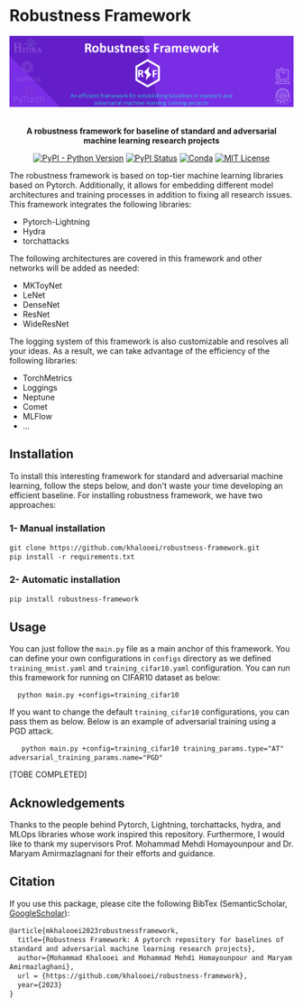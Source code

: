 # Robustness Framework

<div align="center">

<img alt="Robustness Framework" src="https://raw.githubusercontent.com/khalooei/robustness-framework/main/img-robustness-framework.jpg" width="800px" style="max-width: 100%;">

<br/>
<br/>

**A robustness framework for baseline of standard and adversarial machine learning research projects**

[![PyPI - Python Version](https://img.shields.io/pypi/pyversions/robustness-framework)](https://img.shields.io/pypi/pyversions/robustness-framework)
[![PyPI Status](https://badge.fury.io/py/robustness-framework.svg)](https://badge.fury.io/py/robustness-framework)
[![Conda](https://img.shields.io/conda/v/conda-forge/robustness-framework?label=conda&color=success)](https://anaconda.org/conda-forge/robustness-framework)
[![MIT License](https://img.shields.io/badge/License-MIT-green.svg)](https://choosealicense.com/licenses/mit/)  

</div>

The robustness framework is based on top-tier machine learning libraries based on Pytorch. Additionally, it allows for embedding different model architectures and training processes in addition to fixing all research issues.
This framework integrates the following libraries:
 * Pytorch-Lightning
 * Hydra
 * torchattacks

The following architectures are covered in this framework and other networks will be added as needed:
 * MKToyNet
 * LeNet
 * DenseNet
 * ResNet
 * WideResNet

The logging system of this framework is also customizable and resolves all your ideas. As a result, we can take advantage of the efficiency of the following libraries:
 * TorchMetrics 
 * Loggings
 * Neptune
 * Comet
 * MLFlow
 * ...

## Installation
To install this interesting framework for standard and adversarial machine learning, follow the steps below, and don't waste your time developing an efficient baseline.
For installing robustness framework, we have two approaches:

### 1- Manual installation
```
git clone https://github.com/khalooei/robustness-framework.git
pip install -r requirements.txt
```

### 2- Automatic installation
```
pip install robustness-framework
```


## Usage
You can just follow the `main.py` file as a main anchor of this framework. You can define your own configurations in `configs` directory as we defined `training_mnist.yaml` and `training_cifar10.yaml` configuration. 
You can run this framework for running on CIFAR10 dataset as below:
 ```
   python main.py +configs=training_cifar10
 ```
If you want to change the default `training_cifar10` configurations, you can pass them as below. Below is an example of adversarial training using a PGD attack.
```
   python main.py +config=training_cifar10 training_params.type="AT" adversarial_training_params.name="PGD"
```


[TOBE COMPLETED]


## Acknowledgements
Thanks to the people behind Pytorch, Lightning, torchattacks, hydra, and MLOps libraries whose work inspired this repository. Furthermore, I would like to thank my supervisors Prof. Mohammad Mehdi Homayounpour and Dr. Maryam Amirmazlagnani for their efforts and guidance.


## Citation
If you use this package, please cite the following BibTex (SemanticScholar, [GoogleScholar](https://scholar.google.com/citations?user=2HFVUn4AAAAJ&hl=en)):
```
@article{mkhalooei2023robustnessframework,
  title={Robustness Framework: A pytorch repository for baselines of standard and adversarial machine learning research projects},
  author={Mohammad Khalooei and Mohammad Mehdi Homayounpour and Maryam Amirmazlaghani},
  url = {https://github.com/khalooei/robustness-framework},
  year={2023}
}
```
